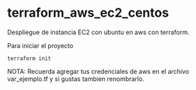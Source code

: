 # terraform_aws_ec2_centos
Despliegue de instancia EC2 con ubuntu en aws con terraform.

Para iniciar el proyecto

`terraform init`

NOTA: Recuerda agregar tus credenciales de aws en el archivo var_ejemplo.tf y si gustas tambien renombrarlo.